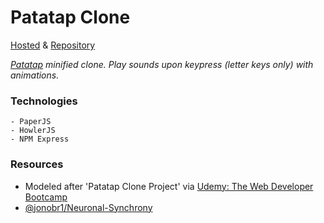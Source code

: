 # Patatap Clone

[Hosted](https://patatap-mini-clone.herokuapp.com/) & [Repository](https://github.com/cwithac/patatap-clone)

_[Patatap](http://patatap.com/) minified clone.  Play sounds upon keypress (letter keys only) with animations._

### Technologies
```
- PaperJS
- HowlerJS
- NPM Express
```

### Resources

- Modeled after 'Patatap Clone Project' via [Udemy: The Web Developer Bootcamp](https://www.udemy.com/the-web-developer-bootcamp)
- [@jonobr1/Neuronal-Synchrony](https://github.com/jonobr1/Neuronal-Synchrony)
